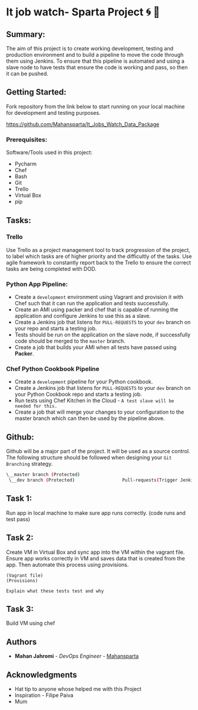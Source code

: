 # It job watch- Sparta Project :cyclone: :monkey: 

## Summary:
The aim of this project is to create working development, testing and production environment and to build a pipeline to move the code through them using Jenkins. To ensure that this pipeline is automated and using a slave node to have tests that ensure the code is working and pass, so then it can be pushed.

## Getting Started:
Fork repository from the link below to start running on your local machine for development and testing purposes.

https://github.com/Mahansparta/It_Jobs_Watch_Data_Package

### Prerequisites:
Software/Tools used in this project:
- Pycharm
- Chef
- Bash
- Git
- Trello
- Virtual Box
- pip

## Tasks:

### Trello

Use Trello as a project management tool to track progression of the project, to label which tasks are of higher priority and the difficultly of the tasks.
Use agile framework to constantly report back to the Trello to ensure the correct tasks are being completed with DOD.

### Python App Pipeline:

- Create a `development` environment using Vagrant and provision it with Chef such that it can run the application and tests successfully.
- Create an AMI using packer and chef that is capable of running the application and configure Jenkins to use this as a slave.
- Create a Jenkins job that listens for `PULL-REQUESTS` to your `dev` branch on your repo and starts a testing job.
- Tests should be run on the application on the slave node, if successfully code should be merged to the `master` branch.
- Create a job that builds your AMI when all tests have passed using **Packer**.

### Chef Python Cookbook Pipeline
- Create a `development` pipeline for your Python cookbook.
- Create a Jenkins job that listens for `PULL-REQUESTS` to your `dev` branch on your Python Cookbook repo and starts a testing job.
- Run tests using Chef Kitchen in the Cloud - `A test slave will be needed for this.`
- Create a job that will merge your changes to your configuration to the master branch which can then be used by the pipeline above.

## Github:

Github will be a major part of the project. It will be used as a source control. The following structure should be followed when designing your `Git Branching` strategy.

```bash
\__master branch (Protected)
 \__dev branch (Protected)                  Pull-requests(Trigger Jenkins)
```

## Task 1:
Run app in local machine to make sure app runs correctly. (code runs and test pass)


## Task 2:
Create VM in Virtual Box and sync app into the VM within the vagrant file.
Ensure app works correctly in VM and saves data that is created from the app.
Then automate this process using provisions.

```Then how I did this.
(Vagrant file)
(Provisions)

Explain what these tests test and why

```

## Task 3:
Build VM using chef

## Authors

* **Mahan Jahromi** - *DevOps Engineer* - [Mahansparta](https://github.com/Mahansparta/it_job_watch_mahan)


## Acknowledgments

* Hat tip to anyone whose helped me with this Project
* Inspiration  - Filipe Paiva
* Mum
